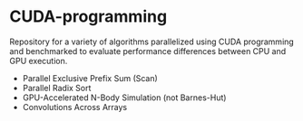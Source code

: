# CUDA-programming
Repository for a variety of algorithms parallelized using CUDA programming and benchmarked to evaluate performance differences between CPU and GPU execution.

- Parallel Exclusive Prefix Sum (Scan)
- Parallel Radix Sort
- GPU-Accelerated N-Body Simulation (not Barnes-Hut)
- Convolutions Across Arrays

